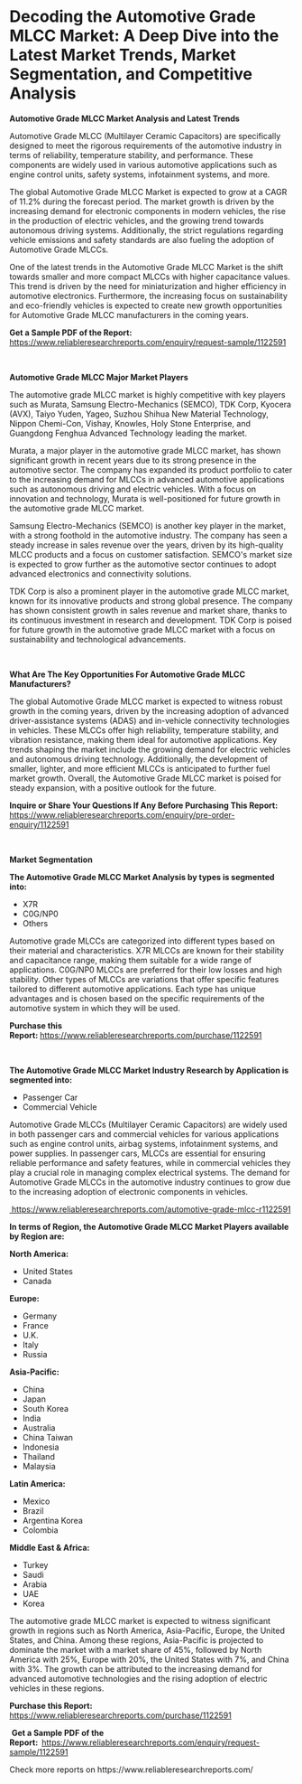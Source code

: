 <p><h1>Decoding the Automotive Grade MLCC Market: A Deep Dive into the Latest Market Trends, Market Segmentation, and Competitive Analysis</h1></p><p><strong>Automotive Grade MLCC Market Analysis and Latest Trends</strong></p>
<p><p>Automotive Grade MLCC (Multilayer Ceramic Capacitors) are specifically designed to meet the rigorous requirements of the automotive industry in terms of reliability, temperature stability, and performance. These components are widely used in various automotive applications such as engine control units, safety systems, infotainment systems, and more.</p><p>The global Automotive Grade MLCC Market is expected to grow at a CAGR of 11.2% during the forecast period. The market growth is driven by the increasing demand for electronic components in modern vehicles, the rise in the production of electric vehicles, and the growing trend towards autonomous driving systems. Additionally, the strict regulations regarding vehicle emissions and safety standards are also fueling the adoption of Automotive Grade MLCCs.</p><p>One of the latest trends in the Automotive Grade MLCC Market is the shift towards smaller and more compact MLCCs with higher capacitance values. This trend is driven by the need for miniaturization and higher efficiency in automotive electronics. Furthermore, the increasing focus on sustainability and eco-friendly vehicles is expected to create new growth opportunities for Automotive Grade MLCC manufacturers in the coming years.</p></p>
<p><strong>Get a Sample PDF of the Report:&nbsp;</strong> <a href="https://www.reliableresearchreports.com/enquiry/request-sample/1122591">https://www.reliableresearchreports.com/enquiry/request-sample/1122591</a></p>
<p>&nbsp;</p>
<p><strong>Automotive Grade MLCC Major Market Players</strong></p>
<p><p>The automotive grade MLCC market is highly competitive with key players such as Murata, Samsung Electro-Mechanics (SEMCO), TDK Corp, Kyocera (AVX), Taiyo Yuden, Yageo, Suzhou Shihua New Material Technology, Nippon Chemi-Con, Vishay, Knowles, Holy Stone Enterprise, and Guangdong Fenghua Advanced Technology leading the market.</p><p>Murata, a major player in the automotive grade MLCC market, has shown significant growth in recent years due to its strong presence in the automotive sector. The company has expanded its product portfolio to cater to the increasing demand for MLCCs in advanced automotive applications such as autonomous driving and electric vehicles. With a focus on innovation and technology, Murata is well-positioned for future growth in the automotive grade MLCC market.</p><p>Samsung Electro-Mechanics (SEMCO) is another key player in the market, with a strong foothold in the automotive industry. The company has seen a steady increase in sales revenue over the years, driven by its high-quality MLCC products and a focus on customer satisfaction. SEMCO's market size is expected to grow further as the automotive sector continues to adopt advanced electronics and connectivity solutions.</p><p>TDK Corp is also a prominent player in the automotive grade MLCC market, known for its innovative products and strong global presence. The company has shown consistent growth in sales revenue and market share, thanks to its continuous investment in research and development. TDK Corp is poised for future growth in the automotive grade MLCC market with a focus on sustainability and technological advancements.</p></p>
<p>&nbsp;</p>
<p><strong>What Are The Key Opportunities For Automotive Grade MLCC Manufacturers?</strong></p>
<p><p>The global Automotive Grade MLCC market is expected to witness robust growth in the coming years, driven by the increasing adoption of advanced driver-assistance systems (ADAS) and in-vehicle connectivity technologies in vehicles. These MLCCs offer high reliability, temperature stability, and vibration resistance, making them ideal for automotive applications. Key trends shaping the market include the growing demand for electric vehicles and autonomous driving technology. Additionally, the development of smaller, lighter, and more efficient MLCCs is anticipated to further fuel market growth. Overall, the Automotive Grade MLCC market is poised for steady expansion, with a positive outlook for the future.</p></p>
<p><strong>Inquire or Share Your Questions If Any Before Purchasing This Report:</strong> <a href="https://www.reliableresearchreports.com/enquiry/pre-order-enquiry/1122591">https://www.reliableresearchreports.com/enquiry/pre-order-enquiry/1122591</a></p>
<p>&nbsp;</p>
<p><strong>Market Segmentation</strong></p>
<p><strong>The Automotive Grade MLCC Market Analysis by types is segmented into:</strong></p>
<p><ul><li>X7R</li><li>C0G/NP0</li><li>Others</li></ul></p>
<p><p>Automotive grade MLCCs are categorized into different types based on their material and characteristics. X7R MLCCs are known for their stability and capacitance range, making them suitable for a wide range of applications. C0G/NP0 MLCCs are preferred for their low losses and high stability. Other types of MLCCs are variations that offer specific features tailored to different automotive applications. Each type has unique advantages and is chosen based on the specific requirements of the automotive system in which they will be used.</p></p>
<p><strong>Purchase this Report:&nbsp;</strong><a href="https://www.reliableresearchreports.com/purchase/1122591">https://www.reliableresearchreports.com/purchase/1122591</a></p>
<p>&nbsp;</p>
<p><strong>The Automotive Grade MLCC Market Industry Research by Application is segmented into:</strong></p>
<p><ul><li>Passenger Car</li><li>Commercial Vehicle</li></ul></p>
<p><p>Automotive Grade MLCCs (Multilayer Ceramic Capacitors) are widely used in both passenger cars and commercial vehicles for various applications such as engine control units, airbag systems, infotainment systems, and power supplies. In passenger cars, MLCCs are essential for ensuring reliable performance and safety features, while in commercial vehicles they play a crucial role in managing complex electrical systems. The demand for Automotive Grade MLCCs in the automotive industry continues to grow due to the increasing adoption of electronic components in vehicles.</p></p>
<p><a href="https://www.reliableresearchreports.com/automotive-grade-mlcc-r1122591">&nbsp;https://www.reliableresearchreports.com/automotive-grade-mlcc-r1122591</a></p>
<p><strong>In terms of Region, the Automotive Grade MLCC Market Players available by Region are:</strong></p>
<p>
    <p> <strong> North America: </strong>
        <ul>
            <li>United States</li>
            <li>Canada</li>
        </ul>
        </p> 
    <p> <strong> Europe: </strong>
        <ul>
            <li>Germany</li>
            <li>France</li>
            <li>U.K.</li>
            <li>Italy</li>
            <li>Russia</li>
        </ul>
        </p> 
    <p> <strong> Asia-Pacific: </strong>
        <ul>
            <li>China</li>
            <li>Japan</li>
            <li>South Korea</li>
            <li>India</li>
            <li>Australia</li>
            <li>China Taiwan</li>
            <li>Indonesia</li>
            <li>Thailand</li>
            <li>Malaysia</li>
        </ul>
        </p> 
    <p> <strong> Latin America: </strong>
        <ul>
            <li>Mexico</li>
            <li>Brazil</li>
            <li>Argentina Korea</li>
            <li>Colombia</li>
        </ul>
        </p> 
    <p> <strong> Middle East & Africa: </strong>
        <ul>
            <li>Turkey</li>
            <li>Saudi</li>
            <li>Arabia</li>
            <li>UAE</li>
            <li>Korea</li>
        </ul>
    </p>
    </p>
<p><p>The automotive grade MLCC market is expected to witness significant growth in regions such as North America, Asia-Pacific, Europe, the United States, and China. Among these regions, Asia-Pacific is projected to dominate the market with a market share of 45%, followed by North America with 25%, Europe with 20%, the United States with 7%, and China with 3%. The growth can be attributed to the increasing demand for advanced automotive technologies and the rising adoption of electric vehicles in these regions.</p></p>
<p><strong>Purchase this Report: </strong><a href="https://www.reliableresearchreports.com/purchase/1122591">https://www.reliableresearchreports.com/purchase/1122591</a></p>
<p>&nbsp;<strong>Get a Sample PDF of the Report:&nbsp;&nbsp;</strong><a href="https://www.reliableresearchreports.com/enquiry/request-sample/1122591">https://www.reliableresearchreports.com/enquiry/request-sample/1122591</a></p>
<p><strong></strong></p>
<p>Check more reports on https://www.reliableresearchreports.com/</p>
